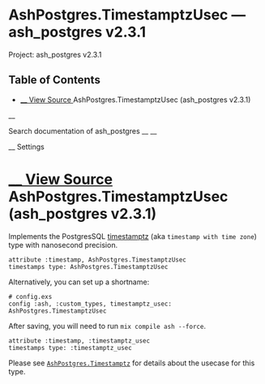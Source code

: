 # AshPostgres.TimestamptzUsec — ash_postgres v2.3.1

Project: ash_postgres v2.3.1

## Table of Contents

- [ __ View Source ](external_link) AshPostgres.TimestamptzUsec (ash_postgres v2.3.1)

__

Search documentation of ash_postgres __ __

__ Settings

#  [ __ View Source ](external_link) AshPostgres.TimestamptzUsec (ash_postgres v2.3.1)

Implements the PostgresSQL [timestamptz](external_link) (aka `timestamp with time zone`) type with nanosecond precision.
    
    
    attribute :timestamp, AshPostgres.TimestamptzUsec
    timestamps type: AshPostgres.TimestamptzUsec

Alternatively, you can set up a shortname:
    
    
    # config.exs
    config :ash, :custom_types, timestamptz_usec: AshPostgres.TimestamptzUsec

After saving, you will need to run `mix compile ash --force`.
    
    
    attribute :timestamp, :timestamptz_usec
    timestamps type: :timestamptz_usec

Please see [`AshPostgres.Timestamptz`](external_link) for details about the usecase for this type.
